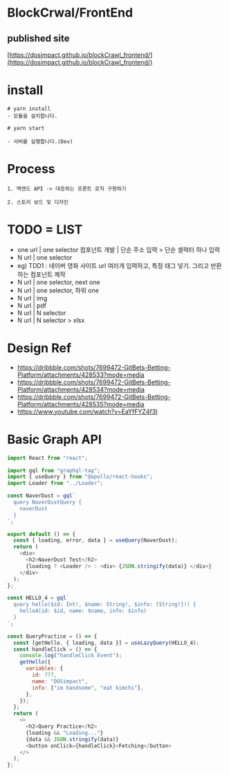 # BlockCrwal/FrontEnd

## published site

[https://dosimpact.github.io/blockCrawl_frontend/](https://dosimpact.github.io/blockCrawl_frontend/)

# install

```
# yarn install
- 모듈을 설치합니다.

# yarn start

- 서버를 실행합니다.(Dev)
```

# Process

```
1. 백엔드 API -> 대응하는 프론트 로직 구현하기

2. 스토리 보드 및 디자인

```

# TODO = LIST

- one url | one selector 컴포넌트 개발 | 단순 주소 입력 > 단순 셀럭터 하나 입력
- N url | one selector
- eg) TDD1 : 네이버 영화 사이트 url 여러개 입력하고, 특정 태그 넣기. 그리고 반환하는 컴포넌트 제작
- N url | one selector, next one
- N url | one selector, 하위 one
- N url | img
- N url | pdf
- N url | N selector
- N url | N selector > xlsx

# Design Ref

- https://dribbble.com/shots/7699472-GitBets-Betting-Platform/attachments/428533?mode=media
- https://dribbble.com/shots/7699472-GitBets-Betting-Platform/attachments/428534?mode=media
- https://dribbble.com/shots/7699472-GitBets-Betting-Platform/attachments/428535?mode=media
- https://www.youtube.com/watch?v=EaYfFYZ4f3I

# Basic Graph API

```js
import React from "react";

import gql from "graphql-tag";
import { useQuery } from "@apollo/react-hooks";
import Loader from "../Loader";

const NaverDust = gql`
  query NaverDustQuery {
    naverDust
  }
`;

export default () => {
  const { loading, error, data } = useQuery(NaverDust);
  return (
    <div>
      <h2>NaverDust Test</h2>
      {loading ? <Loader /> : <div> {JSON.stringify(data)} </div>}
    </div>
  );
};
```

```js
const HELLO_4 = gql`
  query hello($id: Int!, $name: String!, $info: [String!]!) {
    hello4(id: $id, name: $name, info: $info)
  }
`;

const QueryPractice = () => {
  const [getHello, { loading, data }] = useLazyQuery(HELLO_4);
  const handleClick = () => {
    console.log("handleClick Event");
    getHello({
      variables: {
        id: 777,
        name: "DOSimpact",
        info: ["im handsome", "eat kimchi"],
      },
    });
  };
  return (
    <>
      <h2>Query Practice</h2>
      {loading && "Loading..."}
      {data && JSON.stringify(data)}
      <button onClick={handleClick}>Fetching</button>
    </>
  );
};
```
